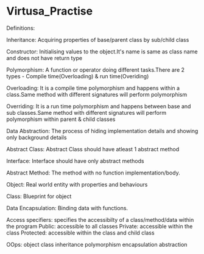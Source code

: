 # Virtusa_Practise

Definitions:

Inheritance: Acquiring properties of base/parent class by sub/child class

Constructor: Initialising values to the object.It's name is same as class name and does not have return type

Polymorphism: A function or operator doing different tasks.There are 2 types - Compile time(Overloading) & run time(Overiding)

Overloading: It is a compile time polymorphism and happens within a class.Same method with different signatures will perform polymorphism

Overriding: It is a run time polymorphism and happens between base and sub classes.Same method with different signatures will perform polymorphism within parent & child classes

Data Abstraction: The process of hiding implementation details and showing only background details

Abstract Class: Abstract Class should have atleast 1 abstract method

Interface: Interface should have only abstract methods

Abstract Method: The method with no function implementation/body.

Object: Real world entity with properties and behaviours

Class: Blueprint for object

Data Encapsulation: Binding data with functions.

Access specifiers: specifies the accessibilty of a class/method/data within the program
    Public: accessible to all classes
    Private: accessible within the class
    Protected: accessible within the class and child class



OOps:
   object
   class
   inheritance
   polymorphism
   encapsulation
   abstraction

